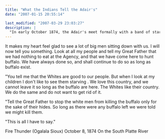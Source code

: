 ```yaml
---
title: "What the Indians Tell the Adair's"
date: "2007-01-15 20:55:14"

last_modified: "2007-03-29 23:03:27"
description: |
  "In early October 1874, the Adair's meet formally with a band of starving Ogalala Sioux. The couple asks permission to follow behind, so that John can watch how they hunt and bag his own trophy. The Indians' reply is more than they bargained for..."
---
```


It makes my heart feel glad to see a lot of big men sitting down with us. I will now tell you something. Look at all my people and tell my Great Father that we had nothing to eat at the Agency, and that we have come here to hunt buffalo. We have always done so, and shall continue to do so as long as buffalo exist.

"You tell me that the Whites are good to our people. But when I look at my children I don't like to see them starving . We love this country, and we cannot leave it so long as the buffalo are here. The Whites like their country. We do the same and do not want to get rid of it.

"Tell the Great Father to stop the white men from killing the buffalo only for the sake of their hides. So long as there were any buffalo left we were told we might kill them.

"This is all I have to say."

Fire Thunder (Ogalala Sioux)
October 8, 1874 
On the South Platte River
